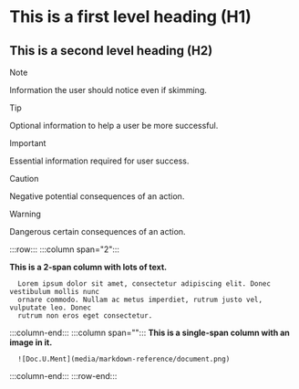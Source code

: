 # This is a first level heading (H1)

## This is a second level heading (H2)

> [!NOTE]
> Information the user should notice even if skimming.

> [!TIP]
> Optional information to help a user be more successful.

> [!IMPORTANT]
> Essential information required for user success.

> [!CAUTION]
> Negative potential consequences of an action.

> [!WARNING]
> Dangerous certain consequences of an action.

:::row:::
:::column span="2":::

**This is a 2-span column with lots of text.**

      Lorem ipsum dolor sit amet, consectetur adipiscing elit. Donec vestibulum mollis nunc
      ornare commodo. Nullam ac metus imperdiet, rutrum justo vel, vulputate leo. Donec
      rutrum non eros eget consectetur.
      
:::column-end:::
:::column span="":::
      **This is a single-span column with an image in it.**

      ![Doc.U.Ment](media/markdown-reference/document.png)
:::column-end:::
:::row-end:::
